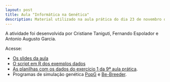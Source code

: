 ```yaml
---
layout: post
title: Aula "Informática na Genética"
description: Material utilizado na aula prática do dia 23 de novembro de 2017 da disciplina de Genética (LGN0215) da graduação da ESALQ.
---
```


A atividade foi desenvolvida por Cristiane Taniguti, Fernando Espolador e Antonio Augusto Garcia.

Acesse:

* [Os slides da aula](https://cristianetaniguti.github.io/aula_genetica/Aula_genetica.html)
* [O script em R dos exemplos dados](https://cristianetaniguti.github.io/aula_genetica/script_aula.R)
* [As planilhas com os dados do exercício 1 da 9ª aula prática](https://cristianetaniguti.github.io/aula_genetica/planilhas.zip).
* Programas de simulação genética [PopG](http://evolution.gs.washington.edu/popgen/popg.html) e [Be-Breeder](http://vencovsky.esalq.usp.br:3838/shiny/be-breeder/).